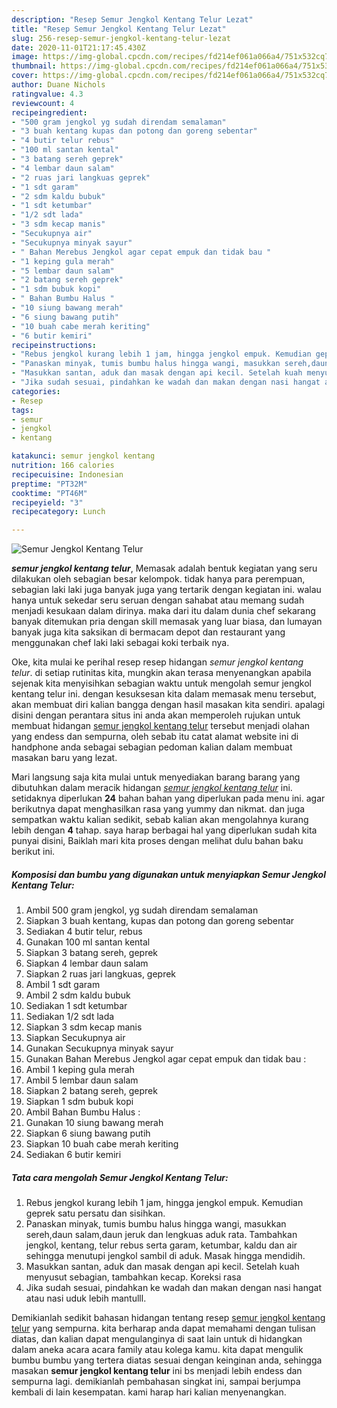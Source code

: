```yaml
---
description: "Resep Semur Jengkol Kentang Telur Lezat"
title: "Resep Semur Jengkol Kentang Telur Lezat"
slug: 256-resep-semur-jengkol-kentang-telur-lezat
date: 2020-11-01T21:17:45.430Z
image: https://img-global.cpcdn.com/recipes/fd214ef061a066a4/751x532cq70/semur-jengkol-kentang-telur-foto-resep-utama.jpg
thumbnail: https://img-global.cpcdn.com/recipes/fd214ef061a066a4/751x532cq70/semur-jengkol-kentang-telur-foto-resep-utama.jpg
cover: https://img-global.cpcdn.com/recipes/fd214ef061a066a4/751x532cq70/semur-jengkol-kentang-telur-foto-resep-utama.jpg
author: Duane Nichols
ratingvalue: 4.3
reviewcount: 4
recipeingredient:
- "500 gram jengkol yg sudah direndam semalaman"
- "3 buah kentang kupas dan potong dan goreng sebentar"
- "4 butir telur rebus"
- "100 ml santan kental"
- "3 batang sereh geprek"
- "4 lembar daun salam"
- "2 ruas jari langkuas geprek"
- "1 sdt garam"
- "2 sdm kaldu bubuk"
- "1 sdt ketumbar"
- "1/2 sdt lada"
- "3 sdm kecap manis"
- "Secukupnya air"
- "Secukupnya minyak sayur"
- " Bahan Merebus Jengkol agar cepat empuk dan tidak bau "
- "1 keping gula merah"
- "5 lembar daun salam"
- "2 batang sereh geprek"
- "1 sdm bubuk kopi"
- " Bahan Bumbu Halus "
- "10 siung bawang merah"
- "6 siung bawang putih"
- "10 buah cabe merah keriting"
- "6 butir kemiri"
recipeinstructions:
- "Rebus jengkol kurang lebih 1 jam, hingga jengkol empuk. Kemudian geprek satu persatu dan sisihkan."
- "Panaskan minyak, tumis bumbu halus hingga wangi, masukkan sereh,daun salam,daun jeruk dan lengkuas aduk rata. Tambahkan jengkol, kentang, telur rebus serta garam, ketumbar, kaldu dan air sehingga menutupi jengkol sambil di aduk. Masak hingga mendidih."
- "Masukkan santan, aduk dan masak dengan api kecil. Setelah kuah menyusut sebagian, tambahkan kecap. Koreksi rasa"
- "Jika sudah sesuai, pindahkan ke wadah dan makan dengan nasi hangat atau nasi uduk lebih mantulll."
categories:
- Resep
tags:
- semur
- jengkol
- kentang

katakunci: semur jengkol kentang 
nutrition: 166 calories
recipecuisine: Indonesian
preptime: "PT32M"
cooktime: "PT46M"
recipeyield: "3"
recipecategory: Lunch

---
```



![Semur Jengkol Kentang Telur](https://img-global.cpcdn.com/recipes/fd214ef061a066a4/751x532cq70/semur-jengkol-kentang-telur-foto-resep-utama.jpg)

<b><i>semur jengkol kentang telur</i></b>, Memasak adalah bentuk kegiatan yang seru dilakukan oleh sebagian besar kelompok. tidak hanya para perempuan, sebagian laki laki juga banyak juga yang tertarik dengan kegiatan ini. walau hanya untuk sekedar seru seruan dengan sahabat atau memang sudah menjadi kesukaan dalam dirinya. maka dari itu dalam dunia chef sekarang banyak ditemukan pria dengan skill memasak yang luar biasa, dan lumayan banyak juga kita saksikan di bermacam depot dan restaurant yang menggunakan chef laki laki sebagai koki terbaik nya.

Oke, kita mulai ke perihal resep resep hidangan <i>semur jengkol kentang telur</i>. di setiap rutinitas kita, mungkin akan terasa menyenangkan apabila sejenak kita menyisihkan sebagian waktu untuk mengolah semur jengkol kentang telur ini. dengan kesuksesan kita dalam memasak menu tersebut, akan membuat diri kalian bangga dengan hasil masakan kita sendiri. apalagi disini dengan perantara situs ini anda akan memperoleh rujukan untuk membuat hidangan <u>semur jengkol kentang telur</u> tersebut menjadi olahan yang endess dan sempurna, oleh sebab itu catat alamat website ini di handphone anda sebagai sebagian pedoman kalian dalam membuat masakan baru yang lezat.




Mari langsung saja kita mulai untuk menyediakan barang barang yang dibutuhkan dalam meracik hidangan <u><i>semur jengkol kentang telur</i></u> ini. setidaknya diperlukan <b>24</b> bahan bahan yang diperlukan pada menu ini. agar berikutnya dapat menghasilkan rasa yang yummy dan nikmat. dan juga sempatkan waktu kalian sedikit, sebab kalian akan mengolahnya kurang lebih dengan <b>4</b> tahap. saya harap berbagai hal yang diperlukan sudah kita punyai disini, Baiklah mari kita proses dengan melihat dulu bahan baku berikut ini.

<!--inarticleads1-->

##### Komposisi dan bumbu yang digunakan untuk menyiapkan Semur Jengkol Kentang Telur:

1. Ambil 500 gram jengkol, yg sudah direndam semalaman
1. Siapkan 3 buah kentang, kupas dan potong dan goreng sebentar
1. Sediakan 4 butir telur, rebus
1. Gunakan 100 ml santan kental
1. Siapkan 3 batang sereh, geprek
1. Siapkan 4 lembar daun salam
1. Siapkan 2 ruas jari langkuas, geprek
1. Ambil 1 sdt garam
1. Ambil 2 sdm kaldu bubuk
1. Sediakan 1 sdt ketumbar
1. Sediakan 1/2 sdt lada
1. Siapkan 3 sdm kecap manis
1. Siapkan Secukupnya air
1. Gunakan Secukupnya minyak sayur
1. Gunakan  Bahan Merebus Jengkol agar cepat empuk dan tidak bau :
1. Ambil 1 keping gula merah
1. Ambil 5 lembar daun salam
1. Siapkan 2 batang sereh, geprek
1. Siapkan 1 sdm bubuk kopi
1. Ambil  Bahan Bumbu Halus :
1. Gunakan 10 siung bawang merah
1. Siapkan 6 siung bawang putih
1. Siapkan 10 buah cabe merah keriting
1. Sediakan 6 butir kemiri




<!--inarticleads2-->

##### Tata cara mengolah Semur Jengkol Kentang Telur:

1. Rebus jengkol kurang lebih 1 jam, hingga jengkol empuk. Kemudian geprek satu persatu dan sisihkan.
1. Panaskan minyak, tumis bumbu halus hingga wangi, masukkan sereh,daun salam,daun jeruk dan lengkuas aduk rata. Tambahkan jengkol, kentang, telur rebus serta garam, ketumbar, kaldu dan air sehingga menutupi jengkol sambil di aduk. Masak hingga mendidih.
1. Masukkan santan, aduk dan masak dengan api kecil. Setelah kuah menyusut sebagian, tambahkan kecap. Koreksi rasa
1. Jika sudah sesuai, pindahkan ke wadah dan makan dengan nasi hangat atau nasi uduk lebih mantulll.




Demikianlah sedikit bahasan hidangan tentang resep <u>semur jengkol kentang telur</u> yang sempurna. kita berharap anda dapat memahami dengan tulisan diatas, dan kalian dapat mengulanginya di saat lain untuk di hidangkan dalam aneka acara acara family atau kolega kamu. kita dapat mengulik bumbu bumbu yang tertera diatas sesuai dengan keinginan anda, sehingga masakan <b>semur jengkol kentang telur</b> ini bs menjadi lebih endess dan sempurna lagi. demikianlah pembahasan singkat ini, sampai berjumpa kembali di lain kesempatan. kami harap hari kalian menyenangkan.
